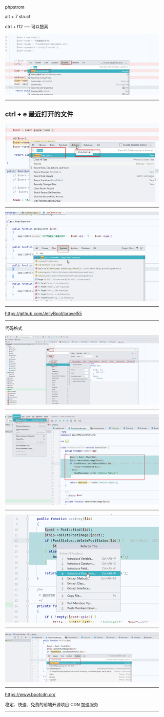 phpstrom



alt + 7  struct

ctrl + f12   ---  可以搜索

![image-20220201061104358](https://raw.githubusercontent.com/github50673488/Figurebed/main/img/image-20220201061104358.png)





---



## ctrl + e 最近打开的文件







![image-20220201061448050](https://raw.githubusercontent.com/github50673488/Figurebed/main/img/image-20220201061448050.png)



---





![image-20220201061927346](https://raw.githubusercontent.com/github50673488/Figurebed/main/img/image-20220201061927346.png)





---



https://github.com/JellyBool/laravel55





---

代码格式





![image-20220201064942590](https://raw.githubusercontent.com/github50673488/Figurebed/main/img/image-20220201064942590.png)





---



![image-20220201065656015](https://raw.githubusercontent.com/github50673488/Figurebed/main/img/image-20220201065656015.png)





---

![image-20220201065730938](https://raw.githubusercontent.com/github50673488/Figurebed/main/img/image-20220201065730938.png)





---



![image-20220201070545421](https://raw.githubusercontent.com/github50673488/Figurebed/main/img/image-20220201070545421.png)







---



https://www.bootcdn.cn/

稳定、快速、免费的前端开源项目 CDN 加速服务



---





